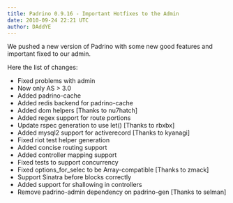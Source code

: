 ```yaml
---
title: Padrino 0.9.16 - Important Hotfixes to the Admin
date: 2010-09-24 22:21 UTC
author: DAddYE
---
```


We pushed a new version of Padrino with some new good features and important fixed to our admin.


Here the list of changes:

-   Fixed problems with admin
-   Now only AS \> 3.0
-   Added padrino-cache
-   Added redis backend for padrino-cache
-   Added dom helpers [Thanks to nu7hatch]
-   Added regex support for route portions
-   Update rspec generation to use let() [Thanks to rbxbx]
-   Added mysql2 support for activerecord [Thanks to kyanagi]
-   Fixed riot test helper generation
-   Added concise routing support
-   Added controller mapping support
-   Fixed tests to support concurrency
-   Fixed options\_for\_selec to be Array-compatible [Thanks to zmack]
-   Support Sinatra before blocks correctly
-   Added support for shallowing in controllers
-   Remove padrino-admin dependency on padrino-gen [Thanks to selman]
